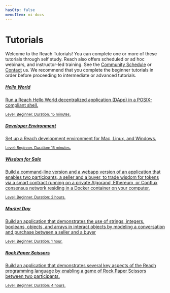 ```yaml
---
hasOtp: false
menuItem: mi-docs
---
```


# Tutorials

Welcome to the Reach Tutorials! You can complete one or more of these tutorials through self study. Reach also offers scheduled or ad hoc webinars, and instructor-led training. See the [Community Schedule](/en/pages/community/) or [Contact](/en/pages/contact/) us. We recommend that you complete the beginner tutorials in order before proceeding to intermediate or advanced tutorials.

<div class="card mb-3">
  <div class="row g-0">
    <a href="/en/books/essentials/tutorials/hello-world/">
      <div class="col-12">
        <div class="card-body">
          <h5 class="card-title">Hello World</h5>
          <p class="card-text">Run a Reach Hello World decentralized application (DApp) in a POSIX-compliant shell.</p>
          <div class="card-text"><small class="text-muted">Level: Beginner. Duration: 15 minutes.</small></div>
        </div>
      </div>
    </a>
  </div>
</div>

<div class="card mb-3">
  <div class="row g-0">
    <a href="/en/books/essentials/tutorials/developer-environment/">
      <div class="col-12">
        <div class="card-body">
          <h5 class="card-title">Developer Environment</h5>
          <p class="card-text">Set up a Reach development environment for Mac, Linux, and Windows.</p>
          <div class="card-text"><small class="text-muted">Level: Beginner. Duration: 15 minutes.</small></div>
        </div>
      </div>
    </a>
  </div>
</div>

<div class="card mb-3">
  <div class="row g-0">
    <a href="/en/books/essentials/tutorials/wisdom-for-sale/">
      <div class="col-12">
        <div class="card-body">
          <h5 class="card-title">Wisdom for Sale</h5>
          <p class="card-text">Build a command-line version and a webapp version of an application that enables two participants, a seller and a buyer, to trade wisdom for tokens via a smart contract running on a private Algorand, Ethereum, or Conflux consensus network residing in a Docker container on your computer.</p>
          <div class="card-text"><small class="text-muted">Level: Beginner. Duration: 2 hours.</small></div>
        </div>
      </div>
    </a>
  </div>
</div>

<div class="card mb-3">
  <div class="row g-0">
    <a href="/en/books/essentials/tutorials/market-day/">
      <div class="col-12">
        <div class="card-body">
          <h5 class="card-title">Market Day</h5>
          <p class="card-text">Build an application that demonstrates the use of strings, integers, booleans, objects, and arrays in interact objects by modeling a conversation and purchase between a seller and a buyer</p>
          <div class="card-text"><small class="text-muted">Level: Beginner. Duration: 1 hour.</small></div>
        </div>
      </div>
    </a>
  </div>
</div>

<div class="card mb-3">
  <div class="row g-0">
    <a href="/en/books/essentials/tutorials/rock-paper-scissors/">
      <div class="col-12">
        <div class="card-body">
          <h5 class="card-title">Rock Paper Scissors</h5>
          <p class="card-text">Build an application that demonstrates several key aspects of the Reach programming language by enabling a game of Rock Paper Scissors between two participants.</p>
          <div class="card-text"><small class="text-muted">Level: Beginner. Duration: 4 hours.</small></div>
        </div>
      </div>
    </a>
  </div>
</div>
